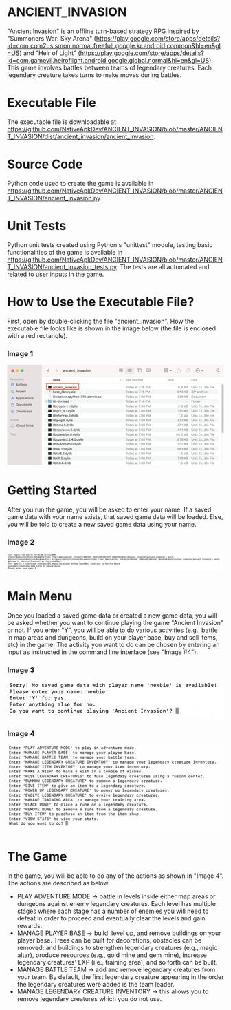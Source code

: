 # ANCIENT_INVASION

"Ancient Invasion" is an offline turn-based strategy RPG inspired by "Summoners War: Sky Arena" 
(https://play.google.com/store/apps/details?id=com.com2us.smon.normal.freefull.google.kr.android.common&hl=en&gl=US)
and "Heir of Light" 
(https://play.google.com/store/apps/details?id=com.gamevil.heiroflight.android.google.global.normal&hl=en&gl=US). This game 
involves battles between teams of legendary creatures. Each legendary creature takes turns to make moves during battles.

# Executable File

The executable file is downloadable at 
https://github.com/NativeApkDev/ANCIENT_INVASION/blob/master/ANCIENT_INVASION/dist/ancient_invasion/ancient_invasion.

# Source Code

Python code used to create the game is available in 
https://github.com/NativeApkDev/ANCIENT_INVASION/blob/master/ANCIENT_INVASION/ancient_invasion.py.

# Unit Tests

Python unit tests created using Python's "unittest" module, testing basic functionalities of the game is available in 
https://github.com/NativeApkDev/ANCIENT_INVASION/blob/master/ANCIENT_INVASION/ancient_invasion_tests.py. The tests 
are all automated and related to user inputs in the game.

# How to Use the Executable File?

First, open by double-clicking the file "ancient_invasion". How the executable file looks like is shown in the image
below (the file is enclosed with a red rectangle).

### Image 1
![Executable File](images/Executable%20File.png)

# Getting Started

After you run the game, you will be asked to enter your name. If a saved game data with your name exists, that saved game 
data will be loaded. Else, you will be told to create a new saved game data using your name.

### Image 2
![Getting Started](images/Getting%20Started.png)

# Main Menu

Once you loaded a saved game data or created a new game data, you will be asked whether you want to continue playing 
the game "Ancient Invasion" or not. If you enter "Y", you will be able to do various activities (e.g., battle 
in map areas and dungeons, build on your player base, buy and sell items, etc) in the game. The activity you want to 
do can be chosen by entering an input as instructed in the command line interface (see "Image #4").

### Image 3
![Main Menu 1](images/Main%20Menu%201.png)

### Image 4
![Main Menu 2](images/Main%20Menu%202.png)

# The Game

In the game, you will be able to do any of the actions as shown in "Image 4". The actions are described as below.

* PLAY ADVENTURE MODE -> battle in levels inside either map areas or dungeons against enemy legendary creatures. Each 
level has multiple stages where each stage has a number of enemies you will need to defeat in order to proceed and
eventually clear the levels and gain rewards.
* MANAGE PLAYER BASE -> build, level up, and remove buildings on your player base. Trees can be built for decorations;
obstacles can be removed; and buildings to strengthen legendary creatures (e.g., magic altar), produce resources
(e.g., gold mine and gem mine), increase legendary creatures' EXP (i.e., training area), and so forth can be built.
* MANAGE BATTLE TEAM -> add and remove legendary creatures from your team. By default, the first legendary creature
appearing in the order the legendary creatures were added is the team leader.
* MANAGE LEGENDARY CREATURE INVENTORY -> this allows you to remove legendary creatures which you do not use.